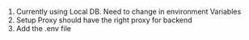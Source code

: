 1. Currently using Local DB. Need to change in environment Variables
2. Setup Proxy should have the right proxy for backend
3. Add the .env file
